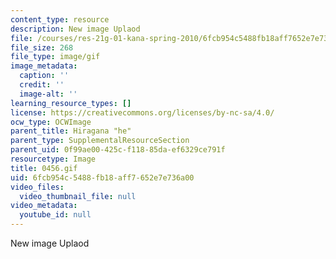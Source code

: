 ```yaml
---
content_type: resource
description: New image Uplaod
file: /courses/res-21g-01-kana-spring-2010/6fcb954c5488fb18aff7652e7e736a00_0456.gif
file_size: 268
file_type: image/gif
image_metadata:
  caption: ''
  credit: ''
  image-alt: ''
learning_resource_types: []
license: https://creativecommons.org/licenses/by-nc-sa/4.0/
ocw_type: OCWImage
parent_title: Hiragana "he"
parent_type: SupplementalResourceSection
parent_uid: 0f99ae00-425c-f118-85da-ef6329ce791f
resourcetype: Image
title: 0456.gif
uid: 6fcb954c-5488-fb18-aff7-652e7e736a00
video_files:
  video_thumbnail_file: null
video_metadata:
  youtube_id: null
---
```

New image Uplaod